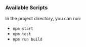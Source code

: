 ### Available Scripts
In the project directory, you can run:

- `npm start`
- `npm test`
- `npm run build`
